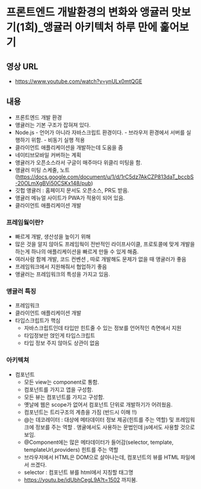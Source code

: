 # 프론트엔드 개발환경의 변화와 앵귤러 맛보기(1회)_앵귤러 아키텍처 하루 만에 훑어보기

## 영상 URL

- https://www.youtube.com/watch?v=ynULx0mtQGE

## 내용

- 프론트엔드 개발 환경
- 앵귤러는 기본 구조가 잡혀져 있다.
- Node.js
        - 언어가 아니라 자바스크립트 환경이다.
        - 브라우저 환경에서 서버를 실행하기 위함.
        - 비동기 실행 적용
- 클라이언트 애플리케이션을 개발하는데 도움을 줌
- 네이티브모바일 커버하는 계획
- 앵귤러가 오픈소스라서 구글이 매주마다 위클리 미팅을 함.
- 앵귤러 미팅 스케줄, 노트(https://docs.google.com/document/u/1/d/1rC5dz7AkCZP813daT_bccbS-20OLmXgBVi50CSKx148/pub)
- 깃헙 앵귤러 : 홈페이지 문서도 오픈소스, PR도 받음.
- 앵귤러 메뉴얼 사이트가 PWA가 적용이 되어 있음.
- 클라이언트 애플리케이션 개발

### 프레임웤이란?
- 빠르게 개발, 생산성을 높이기 위해
- 많은 것을 알지 않아도 프레임웍이 전반적인 라이프사이클, 프로토콜에 맞게 개발을 하는게 하나의 애플리케이션을 빠르게 만들 수 있게 해줌.
- 여러사람 함께 개발, 코드 컨벤션 , 따로 개발해도 문제가 없을 때 앵귤러가 좋음
- 프레임워크에서 지원해줘서 협업하기 좋음
- 앵귤러는 프레임워크의 특성을 가지고 있음.

### 앵귤러 특징

- 프레임워크
- 클라이언트 애플리케이션 개발
- 타입스크립트가 핵심
    - 자바스크립트인데 타입만 힌트줄 수 있는 정보를 언어적인 측면에서 지원
    - 타입정보만 얹인게 타입스크립트
    - 타입 정보 주지 않아도 상관이 없음

### 아키텍쳐

- 컴포넌트
    - 모든 view는 component로 통함.
    - 컴포넌트를 가지고 앱을 구성함.
    - 모든 뷰는 컴포넌트를 가지고 구성함.
    - 옛날에 웹은 scope가 없어서 컴포넌트 단위로 개발하기가 어려웠음.
    - 컴포넌트는 트리구조의 계층을 가짐 (반드시 이해 !!)
    - @는 데코레이터 : 대상에 메타데이터 정보 제공(힌트를 주는 역할) 및 프레임워크에 정보를 주는 역할 . 앵귤에서도 사용하는 문법인데 js에서도 사용할 것으로 보임.
    - @Component에는 많은 메타데이터가 들어감(selector, template, templateUrl,providers) 힌트를 주는 역할
    - 브라우저에서 HTML은 DOM으로 살아나는데, 컴포넌트의 뷰를 HTML 파일에서 쓰겠다.
    - selector : 컴포넌트 뷰를 html에서 지칭할 태그명
    - https://youtu.be/idUbhCegL9A?t=1502 까지봄.